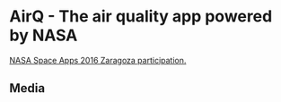# AirQ - The air quality app powered by NASA

[NASA Space Apps 2016 Zaragoza participation. ](https://2016.spaceappschallenge.org/challenges/earth/aircheck/projects/airq)

## Media 
